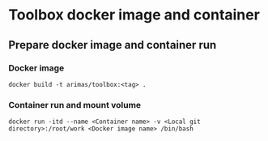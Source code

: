 # Toolbox docker image and container

## Prepare docker image and container run

### Docker image

```
docker build -t arimas/toolbox:<tag> .
```

### Container run and mount volume

```
docker run -itd --name <Container name> -v <Local git directory>:/root/work <Docker image name> /bin/bash
```

